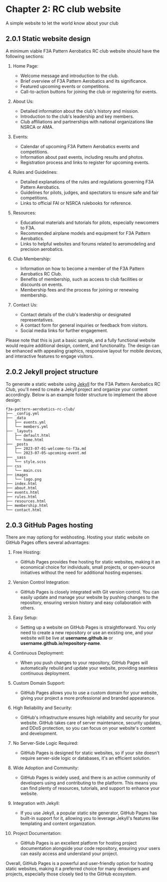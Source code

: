 # Chapter 2: RC club website

A simple website to let the world know about your club

## 2.0.1 Static website design

A minimum viable F3A Pattern Aerobatics RC club website should have the following sections:

1. Home Page:
   - Welcome message and introduction to the club.
   - Brief overview of F3A Pattern Aerobatics and its significance.
   - Featured upcoming events or competitions.
   - Call-to-action buttons for joining the club or registering for events.

2. About Us:
   - Detailed information about the club's history and mission.
   - Introduction to the club's leadership and key members.
   - Club affiliations and partnerships with national organizations like NSRCA or AMA.

3. Events:
   - Calendar of upcoming F3A Pattern Aerobatics events and competitions.
   - Information about past events, including results and photos.
   - Registration process and links to register for upcoming events.

4. Rules and Guidelines:
   - Detailed explanations of the rules and regulations governing F3A Pattern Aerobatics.
   - Guidelines for pilots, judges, and spectators to ensure safe and fair competitions.
   - Links to official FAI or NSRCA rulebooks for reference.

5. Resources:
   - Educational materials and tutorials for pilots, especially newcomers to F3A.
   - Recommended airplane models and equipment for F3A Pattern Aerobatics.
   - Links to helpful websites and forums related to aeromodeling and precision aerobatics.

6. Club Membership:
   - Information on how to become a member of the F3A Pattern Aerobatics RC Club.
   - Benefits of membership, such as access to club facilities or discounts on events.
   - Membership fees and the process for joining or renewing membership.

7. Contact Us:
   - Contact details of the club's leadership or designated representatives.
   - A contact form for general inquiries or feedback from visitors.
   - Social media links for further engagement.

Please note that this is just a basic sample, and a fully functional website would require additional design, content, and functionality. The design can be enhanced with appealing graphics, responsive layout for mobile devices, and interactive features to engage visitors.


## 2.0.2 Jekyll project structure

To generate a static website using [Jekyll](https://docs.github.com/en/pages/setting-up-a-github-pages-site-with-jekyll/about-github-pages-and-jekyll) for the F3A Pattern Aerobatics RC Club, you'll need to create a Jekyll project and organize your content accordingly. Below is an example folder structure to implement the above design:

```vbnet
f3a-pattern-aerobatics-rc-club/
├── _config.yml
├── _data
│   ├── events.yml
│   └── members.yml
├── _layouts
│   ├── default.html
│   └── home.html
├── _posts
│   ├── 2023-07-01-welcome-to-f3a.md
│   └── 2023-07-05-upcoming-event.md
├── _sass
│   └── style.scss
├── css
│   └── main.css
├── images
│   └── logo.png
├── index.html
├── about.html
├── events.html
├── rules.html
├── resources.html
├── membership.html
└── contact.html
```

## 2.0.3 GitHub Pages hosting

There are may optiong for webhosting. Hosting your static website on GitHub Pages offers several advantages:

1. Free Hosting:
   - GitHub Pages provides free hosting for static websites, making it an economical choice for individuals, small projects, or open-source initiatives without the need for additional hosting expenses.

2. Version Control Integration:
   - GitHub Pages is closely integrated with Git version control. You can easily update and manage your website by pushing changes to the repository, ensuring version history and easy collaboration with others.

3. Easy Setup:
   - Setting up a website on GitHub Pages is straightforward. You only need to create a new repository or use an existing one, and your website will be live at **username.github.io** or **username.github.io/repository-name**.

4. Continuous Deployment:
   - When you push changes to your repository, GitHub Pages will automatically rebuild and update your website, providing seamless continuous deployment.

5. Custom Domain Support:
   - GitHub Pages allows you to use a custom domain for your website, giving your project a more professional and branded appearance.

6. High Reliability and Security:
   - GitHub's infrastructure ensures high reliability and security for your website. GitHub takes care of server maintenance, security updates, and DDoS protection, so you can focus on your website's content and development.

7. No Server-Side Logic Required:
   - GitHub Pages is designed for static websites, so if your site doesn't require server-side logic or databases, it's an efficient solution.

8. Wide Adoption and Community:
   - GitHub Pages is widely used, and there is an active community of developers using and contributing to the platform. This means you can find plenty of resources, tutorials, and support to enhance your website.

9. Integration with Jekyll:
   - If you use Jekyll, a popular static site generator, GitHub Pages has built-in support for it, allowing you to leverage Jekyll's features like templating and content organization.

10. Project Documentation:
    - GitHub Pages is an excellent platform for hosting project documentation alongside your code repository, ensuring your users can easily access and understand your project.

Overall, GitHub Pages is a powerful and user-friendly option for hosting static websites, making it a preferred choice for many developers and projects, especially those closely tied to the GitHub ecosystem.
